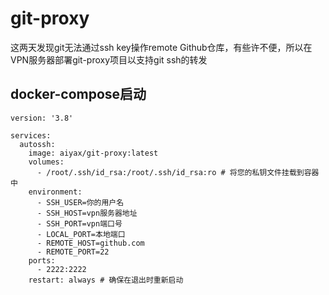 # git-proxy
这两天发现git无法通过ssh key操作remote Github仓库，有些许不便，所以在VPN服务器部署git-proxy项目以支持git ssh的转发

## docker-compose启动
```
version: '3.8'

services:
  autossh:
    image: aiyax/git-proxy:latest
    volumes:
      - /root/.ssh/id_rsa:/root/.ssh/id_rsa:ro # 将您的私钥文件挂载到容器中
    environment:
      - SSH_USER=你的用户名
      - SSH_HOST=vpn服务器地址
      - SSH_PORT=vpn端口号
      - LOCAL_PORT=本地端口
      - REMOTE_HOST=github.com
      - REMOTE_PORT=22
    ports:
      - 2222:2222
    restart: always # 确保在退出时重新启动
```

